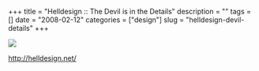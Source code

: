 +++
title = "Helldesign :: The Devil is in the Details"
description = ""
tags = []
date = "2008-02-12"
categories = ["design"]
slug = "helldesign-devil-details"
+++


 

  <div id="screens-thumbs" class="clearfix">
    <div class="txt-center" id="design-submission"><a href="http://helldesign.net/"><img id='bluga-thumbnail-1157' class='bluga-thumbnail large' src='/media/bluga/
wt47f303ee4e95d_0.jpg'/></a></div>  
  </div>   
<p><a href="http://helldesign.net/">http://helldesign.net/</a></p>




